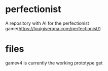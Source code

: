 # perfectionist
A repository with AI for the perfectionist game(https://louigiverona.com/perfectionist/)



# files
gamev4 is currently the working prototype
get
